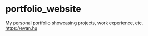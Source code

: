 # portfolio_website
My personal portfolio showcasing projects, work experience, etc.
https://evan.hu
